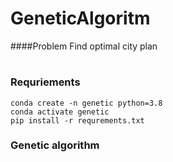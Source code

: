 # GeneticAlgoritm
####Problem
Find optimal city plan
#

### Requriements
```
conda create -n genetic python=3.8
conda activate genetic
pip install -r requrements.txt
```

### Genetic algorithm
